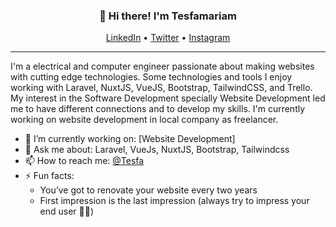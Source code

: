 
<h3 align="center">👋 Hi there! I'm Tesfamariam</h3>
<p align="center">
  <a href="https://www.linkedin.com/in/tesfamariam-teshome-4624581a0/"  target="_blank">LinkedIn</a> •
  <a href="https://twitter.com/TesfamariamTes4" target="_blank">Twitter</a> •
  <a href="https://www.instagram.com/tesfa_1216/" target="_blank">Instagram</a>
</p>

---
I'm a electrical and computer engineer passionate about making websites with cutting edge technologies. Some technologies and tools I enjoy working with Laravel, NuxtJS, VueJS, Bootstrap, TailwindCSS, and Trello. My interest in the Software Development specially Website Development led me to have different connections and to develop my skills. I'm currently working on website development in local company as freelancer. 

- 🔭 I’m currently working on: [Website Development]
- 💬 Ask me about: Laravel, VueJs, NuxtJS, Bootstrap, Tailwindcss
- 📫 How to reach me: [@Tesfa](https://t.me/Usertm1216)
- ⚡ Fun facts: 
  - You’ve got to renovate your website every two years
  - First impression is the last impression (always try to impress your end user 👌🏽)
